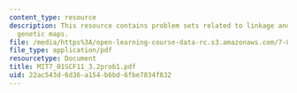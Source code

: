 ```yaml
---
content_type: resource
description: This resource contains problem sets related to linkage and recombination,
  genetic maps.
file: /media/https%3A/open-learning-course-data-rc.s3.amazonaws.com/7-01sc-fundamentals-of-biology-fall-2011/22ac543d6d36a154b6bd6fbe7834f832_MIT7_01SCF11_3.2prob1.pdf
file_type: application/pdf
resourcetype: Document
title: MIT7_01SCF11_3.2prob1.pdf
uid: 22ac543d-6d36-a154-b6bd-6fbe7834f832
---
```

